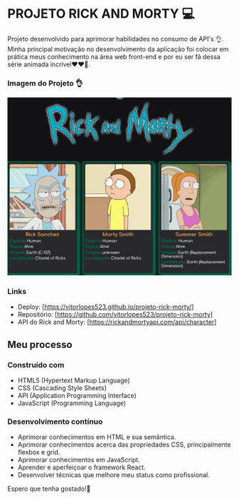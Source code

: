 # PROJETO RICK AND MORTY 💻

Projeto desenvolvido para aprimorar habilidades no consumo de API's 👌.
Minha  principal motivação no desenvolvimento da aplicação foi colocar em prática meus conhecimento na área web front-end e por eu ser fã dessa série animada incrível❤️❤️🚀.

### Imagem do Projeto 👌

<img src="./src/assets/projeto-rick-and-morty.gif">

### Links

- Deploy: [https://vitorlopes523.github.io/projeto-rick-morty/]
- Repositório: [https://github.com/vitorlopes523/projeto-rick-morty]
- API do Rick and Morty: [https://rickandmortyapi.com/api/character]

## Meu processo

### Construído com

- HTML5 (Hypertext Markup Language)
- CSS (Cascading Style Sheets)
- API (Application Programming Interface)
- JavaScript (Programming Language)


### Desenvolvimento contínuo

- Aprimorar conhecimentos em HTML e sua semântica.
- Aprimorar conhecimentos acerca das propriedades CSS, principalmente flexbox e grid.
- Aprimorar conhecimentos em JavaScript.
- Aprender e aperfeiçoar o framework React.
- Desenvolver técnicas que melhore meu status como profissional.

Espero que tenha gostado!🙂